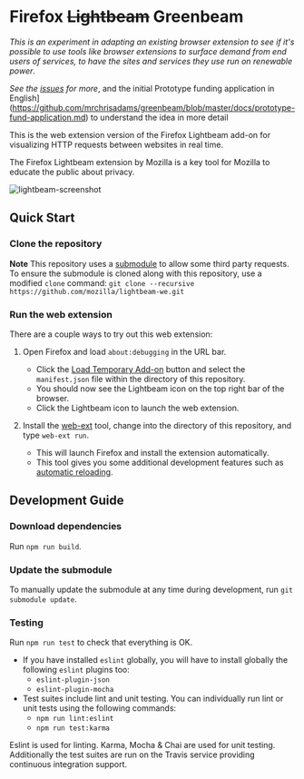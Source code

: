# Firefox ~~Lightbeam~~ Greenbeam

_This is an experiment in adapting an existing browser extension to see if it's possible to use tools like browser extensions to surface demand from end users of services, to have the sites and services they use run on renewable power_.

_See the [issues](https://github.com/mrchrisadams/greenbeam/issues) for more_, and the initial Prototype funding application in English](https://github.com/mrchrisadams/greenbeam/blob/master/docs/prototype-fund-application.md) to understand the idea in more detail



This is the web extension version of the Firefox Lightbeam add-on for visualizing HTTP requests between websites in real time.

The Firefox Lightbeam extension by Mozilla is a key tool for Mozilla to educate the public about privacy.

![lightbeam-screenshot](/docs/images/lightbeam.gif)

## Quick Start

### Clone the repository

**Note** This repository uses a [submodule](https://github.com/mozilla-services/shavar-prod-lists) to allow some third party requests. To ensure the submodule is cloned along with this repository, use a modified `clone` command:
`git clone --recursive https://github.com/mozilla/lightbeam-we.git`

### Run the web extension

There are a couple ways to try out this web extension:

1. Open Firefox and load `about:debugging` in the URL bar.
    - Click the [Load Temporary Add-on](https://developer.mozilla.org/en-US/Add-ons/WebExtensions/Temporary_Installation_in_Firefox) button and select the `manifest.json` file within the directory of this repository.
    - You should now see the Lightbeam icon on the top right bar of the browser.
    - Click the Lightbeam icon to launch the web extension.

2. Install the [web-ext](https://developer.mozilla.org/en-US/Add-ons/WebExtensions/Getting_started_with_web-ext) tool, change into the directory of this repository, and type `web-ext run`.
    - This will launch Firefox and install the extension automatically.
    - This tool gives you some additional development features such as [automatic reloading](https://developer.mozilla.org/en-US/Add-ons/WebExtensions/Getting_started_with_web-ext#Automatic_extension_reloading).

## Development Guide

### Download dependencies
Run `npm run build`.

### Update the submodule
To manually update the submodule at any time during development, run `git submodule update`.

### Testing
Run `npm run test` to check that everything is OK.

* If you have installed `eslint` globally, you will have to install globally the following `eslint` plugins too:
    - `eslint-plugin-json`
    - `eslint-plugin-mocha`
* Test suites include lint and unit testing. You can individually run lint or unit tests using the following commands:
    * `npm run lint:eslint`
    * `npm run test:karma`

Eslint is used for linting. Karma, Mocha & Chai are used for unit testing. Additionally the test suites are run on the Travis service providing continuous integration support.
